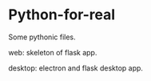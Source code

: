 # Python-for-real

Some pythonic files.

web: skeleton of flask app.

desktop: electron and flask desktop app. 